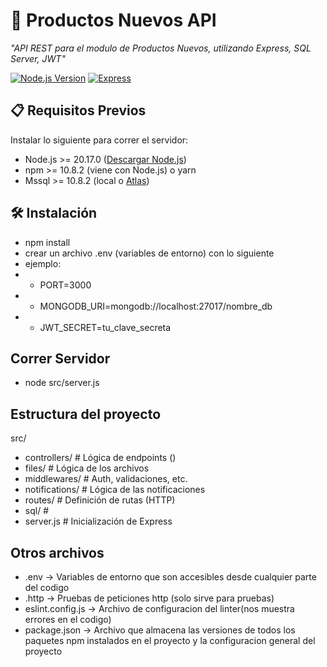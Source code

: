 # 🚀 Productos Nuevos API

_"API REST para el modulo de Productos Nuevos, utilizando Express, SQL Server, JWT"_

[![Node.js Version](https://img.shields.io/badge/node-%3E%3D%2018.0.0-brightgreen)](https://nodejs.org/)
[![Express](https://img.shields.io/badge/express-4.18.2-lightgrey)](https://expressjs.com/)

## 📋 Requisitos Previos

Instalar lo siguiente para correr el servidor:

- Node.js >= 20.17.0 ([Descargar Node.js](https://nodejs.org/))
- npm >= 10.8.2 (viene con Node.js) o yarn
- Mssql >= 10.8.2 (local o [Atlas](https://www.mongodb.com/atlas/database))

## 🛠️ Instalación

- npm install
- crear un archivo .env (variables de entorno) con lo siguiente
- ejemplo:
- - PORT=3000
- - MONGODB_URI=mongodb://localhost:27017/nombre_db
- - JWT_SECRET=tu_clave_secreta

## Correr Servidor

- node src/server.js

## Estructura del proyecto

src/

- controllers/ # Lógica de endpoints ()
- files/ # Lógica de los archivos
- middlewares/ # Auth, validaciones, etc.
- notifications/ # Lógica de las notificaciones
- routes/ # Definición de rutas (HTTP)
- sql/ #
- server.js # Inicialización de Express

## Otros archivos

- .env -> Variables de entorno que son accesibles desde cualquier parte del codigo
- .http -> Pruebas de peticiones http (solo sirve para pruebas)
- eslint.config.js -> Archivo de configuracion del linter(nos muestra errores en el codigo)
- package.json -> Archivo que almacena las versiones de todos los paquetes npm instalados en el proyecto y la configuracion general del proyecto
